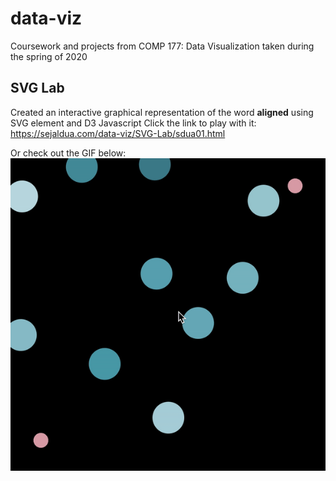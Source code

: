 # data-viz
Coursework and projects from COMP 177: Data Visualization taken during the spring of 2020

## SVG Lab
Created an interactive graphical representation of the word **aligned** using SVG element and D3 Javascript
Click the link to play with it: https://sejaldua.com/data-viz/SVG-Lab/sdua01.html

Or check out the GIF below:
![svglab-viz](SVG-Lab/svglab-viz.gif)
 
